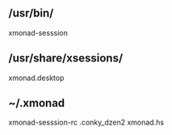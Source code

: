 /usr/bin/
-----------
xmonad-sesssion

/usr/share/xsessions/
----------------------
xmonad.desktop

~/.xmonad
------------
xmonad-sesssion-rc
.conky_dzen2
xmonad.hs

